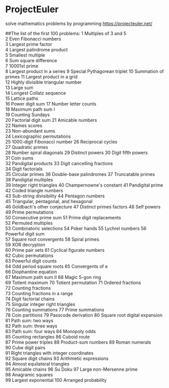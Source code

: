 # ProjectEuler
solve mathematics problems by programming
https://projecteuler.net/

##The list of the first 100 problems: 
1	Multiples of 3 and 5	
2	Even Fibonacci numbers	
3	Largest prime factor	
4	Largest palindrome product	
5	Smallest multiple	
6	Sum square difference	
7	10001st prime	
8	Largest product in a series	
9	Special Pythagorean triplet	
10	Summation of primes	
11	Largest product in a grid	
12	Highly divisible triangular number	
13	Large sum	
14	Longest Collatz sequence	
15	Lattice paths	
16	Power digit sum	
17	Number letter counts	
18	Maximum path sum I	
19	Counting Sundays	
20	Factorial digit sum	
21	Amicable numbers	
22	Names scores	
23	Non-abundant sums	
24	Lexicographic permutations	
25	1000-digit Fibonacci number	
26	Reciprocal cycles	
27	Quadratic primes	
28	Number spiral diagonals	
29	Distinct powers	
30	Digit fifth powers	
31	Coin sums	
32	Pandigital products	
33	Digit cancelling fractions	
34	Digit factorials	
35	Circular primes	
36	Double-base palindromes	
37	Truncatable primes	
38	Pandigital multiples	
39	Integer right triangles	
40	Champernowne's constant	
41	Pandigital prime	
42	Coded triangle numbers	
43	Sub-string divisibility	
44	Pentagon numbers	
45	Triangular, pentagonal, and hexagonal	
46	Goldbach's other conjecture	
47	Distinct primes factors	
48	Self powers	
49	Prime permutations	
50	Consecutive prime sum
51	Prime digit replacements	
52	Permuted multiples	
53	Combinatoric selections	
54	Poker hands	
55	Lychrel numbers	
56	Powerful digit sum	
57	Square root convergents	
58	Spiral primes	
59	XOR decryption	
60	Prime pair sets	
61	Cyclical figurate numbers	
62	Cubic permutations	
63	Powerful digit counts	
64	Odd period square roots	
65	Convergents of e	
66	Diophantine equation	
67	Maximum path sum II	
68	Magic 5-gon ring	
69	Totient maximum	
70	Totient permutation	
71	Ordered fractions	
72	Counting fractions	
73	Counting fractions in a range	
74	Digit factorial chains	
75	Singular integer right triangles	
76	Counting summations	
77	Prime summations	
78	Coin partitions	
79	Passcode derivation	
80	Square root digital expansion	
81	Path sum: two ways	
82	Path sum: three ways	
83	Path sum: four ways	
84	Monopoly odds	
85	Counting rectangles	
86	Cuboid route	
87	Prime power triples	
88	Product-sum numbers	
89	Roman numerals	
90	Cube digit pairs	
91	Right triangles with integer coordinates	
92	Square digit chains	
93	Arithmetic expressions	
94	Almost equilateral triangles	
95	Amicable chains	
96	Su Doku	
97	Large non-Mersenne prime	
98	Anagramic squares	
99	Largest exponential
100	Arranged probability
